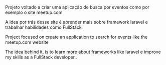Projeto voltado a criar uma aplicação de busca por eventos como por exemplo o site meetup.com

A idea por trás desse site é aprender mais sobre framework laravel e trabalhar habilidades como FullStack


<!-- ................................. -->


Project focused on create an application to search for events like the meetup.com website

The idea behind it, is to learn more about frameworks like laravel e improve my skills as a FullStack developer..
